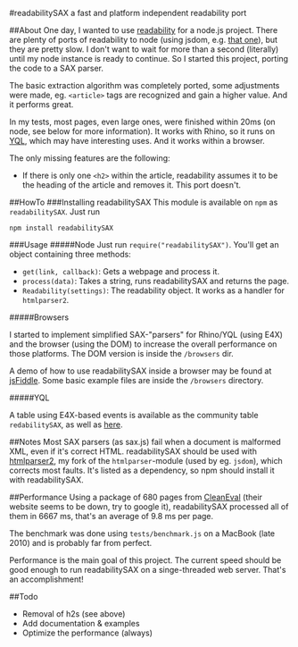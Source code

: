 #readabilitySAX
a fast and platform independent readability port

##About
One day, I wanted to use [readability](http://code.google.com/p/arc90labs-readability/) for a node.js project. There are plenty of ports of readability to node (using jsdom, e.g. [that one](https://github.com/arrix/node-readability)), but they are pretty slow. I don't want to wait for more than a second (literally) until my node instance is ready to continue. So I started this project, porting the code to a SAX parser.

The basic extraction algorithm was completely ported, some adjustments were made, eg. `<article>` tags are recognized and gain a higher value. And it performs great.

In my tests, most pages, even large ones, were finished within 20ms (on node, see below for more information). It works with Rhino, so it runs on [YQL](http://developer.yahoo.com/yql "Yahoo! Query Language"), which may have interesting uses. And it works within a browser.

The only missing features are the following:

* If there is only one `<h2>` within the article, readability assumes it to be the heading of the article and removes it. This port doesn't.

##HowTo
###Installing readabilitySAX
This module is available on `npm` as `readabilitySAX`. Just run 

    npm install readabilitySAX

###Usage
#####Node
Just run `require("readabilitySAX")`. You'll get an object containing three methods:

* `get(link, callback)`: Gets a webpage and process it.
* `process(data)`: Takes a string, runs readabilitySAX and returns the page.
* `Readability(settings)`: The readability object. It works as a handler for `htmlparser2`.

#####Browsers

I started to implement simplified SAX-"parsers" for Rhino/YQL (using E4X) and the browser (using the DOM) to increase the overall performance on those platforms. The DOM version is inside the `/browsers` dir.

A demo of how to use readabilitySAX inside a browser may be found at [jsFiddle](http://jsfiddle.net/pXqYR/embedded/). Some basic example files are inside the `/browsers` directory.

#####YQL

A table using E4X-based events is available as the community table `redabilitySAX`, as well as [here](https://github.com/FB55/yql-tables/tree/master/readabilitySAX).

##Notes
Most SAX parsers (as sax.js) fail when a document is malformed XML, even if it's correct HTML. readabilitySAX should be used with [htmlparser2](https://github.com/FB55/node-htmlparser), my fork of the `htmlparser`-module (used by eg. `jsdom`), which corrects most faults. It's listed as a dependency, so npm should install it with readabilitySAX.

##Performance
Using a package of 680 pages from [CleanEval](http://cleaneval.sigwac.org.uk) (their website seems to be down, try to google it), readabilitySAX processed all of them in 6667 ms, that's an average of 9.8 ms per page.

The benchmark was done using `tests/benchmark.js` on a MacBook (late 2010) and is probably far from perfect.

Performance is the main goal of this project. The current speed should be good enough to run readabilitySAX on a singe-threaded web server. That's an accomplishment!

##Todo

- Removal of h2s (see above)
- Add documentation & examples
- Optimize the performance (always)